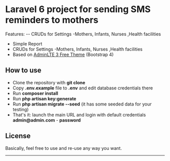 # Laravel 6 project for sending SMS reminders to mothers



Features:
-- CRUDs for Settings -Mothers, Infants, Nurses ,Health facilities
- Simple Report 
- CRUDs for Settings -Mothers, Infants, Nurses ,Health facilities
- Based on [AdminLTE 3 Free Theme](https://adminlte.io/themes/dev/AdminLTE/index.html) (Bootstrap 4)




## How to use

- Clone the repository with __git clone__
- Copy __.env.example__ file to __.env__ and edit database credentials there
- Run __composer install__
- Run __php artisan key:generate__
- Run __php artisan migrate --seed__ (it has some seeded data for your testing)
- That's it: launch the main URL and login with default credentials __admin@admin.com__ - __password__

## License

Basically, feel free to use and re-use any way you want.

---


